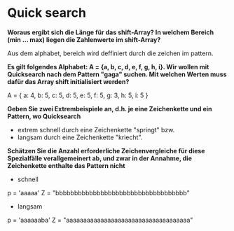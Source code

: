 # Quick search

**Woraus ergibt sich die Länge für das shift-Array? In welchem Bereich (min … max)
liegen die Zahlenwerte im shift-Array?**

Aus dem alphabet, bereich wird deffiniert durch die zeichen im pattern.

**Es gilt folgendes Alphabet: A = {a, b, c, d, e, f, g, h, i}. Wir wollen mit Quicksearch nach
dem Pattern "gaga" suchen. Mit welchen Werten muss dafür das Array shift initialisiert
werden?**

A = {
    a: 4,
    b: 5,
    c: 5,
    d: 5,
    e: 5,
    f: 5,
    g: 3,
    h: 5,
    i: 5
}

**Geben Sie zwei Extrembeispiele an, d.h. je eine Zeichenkette und ein Pattern, wo
Quicksearch**

- extrem schnell durch eine Zeichenkette "springt" bzw.
- langsam durch eine Zeichenkette "kriecht".

**Schätzen Sie die Anzahl erforderliche Zeichenvergleiche für diese Spezialfälle
verallgemeinert ab, und zwar in der Annahme, die Zeichenkette enthalte das Pattern nicht**

- schnell

p = 'aaaaa'
Z = "bbbbbbbbbbbbbbbbbbbbbbbbbbbbbbbbbbb"

- langsam

p = 'aaaaaaba'
Z = "aaaaaaaaaaaaaaaaaaaaaaaaaaaaaaaaaaaa"